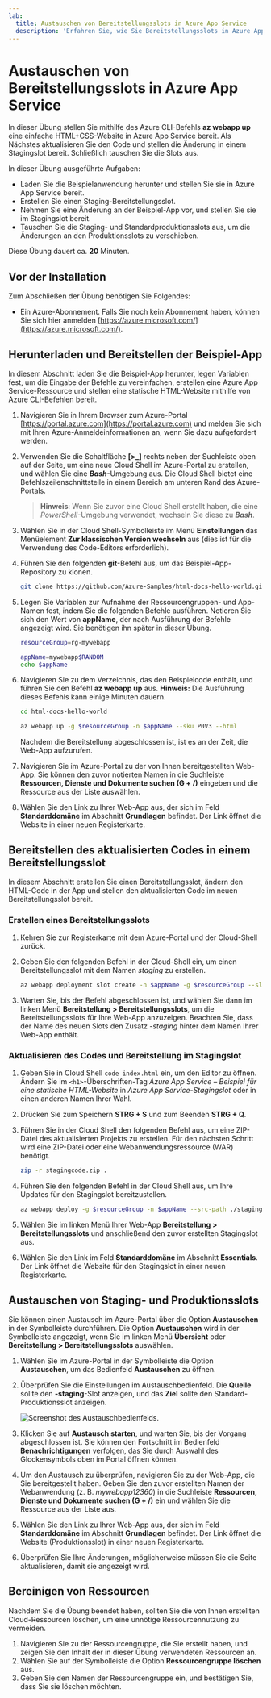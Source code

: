 ```yaml
---
lab:
  title: Austauschen von Bereitstellungsslots in Azure App Service
  description: 'Erfahren Sie, wie Sie Bereitstellungsslots in Azure App Service austauschen können. In dieser Übung werden Sie eine einfache App in App Service bereitstellen, eine kleine Änderung an der App vornehmen und diese in einem Stagingslot bereitstellen und schließlich die Slots austauschen, sodass die aktualisierte App in der Produktion ist.'
---
```


# Austauschen von Bereitstellungsslots in Azure App Service

In dieser Übung stellen Sie mithilfe des Azure CLI-Befehls **az webapp up** eine einfache HTML+CSS-Website in Azure App Service bereit. Als Nächstes aktualisieren Sie den Code und stellen die Änderung in einem Stagingslot bereit. Schließlich tauschen Sie die Slots aus.

In dieser Übung ausgeführte Aufgaben:

* Laden Sie die Beispielanwendung herunter und stellen Sie sie in Azure App Service bereit.
* Erstellen Sie einen Staging-Bereitstellungsslot.
* Nehmen Sie eine Änderung an der Beispiel-App vor, und stellen Sie sie im Stagingslot bereit.
* Tauschen Sie die Staging- und Standardproduktionsslots aus, um die Änderungen an den Produktionsslots zu verschieben.

Diese Übung dauert ca. **20** Minuten.

## Vor der Installation

Zum Abschließen der Übung benötigen Sie Folgendes:

* Ein Azure-Abonnement. Falls Sie noch kein Abonnement haben, können Sie sich hier anmelden [https://azure.microsoft.com/](https://azure.microsoft.com/).

## Herunterladen und Bereitstellen der Beispiel-App

In diesem Abschnitt laden Sie die Beispiel-App herunter, legen Variablen fest, um die Eingabe der Befehle zu vereinfachen, erstellen eine Azure App Service-Ressource und stellen eine statische HTML-Website mithilfe von Azure CLI-Befehlen bereit.

1. Navigieren Sie in Ihrem Browser zum Azure-Portal [https://portal.azure.com](https://portal.azure.com) und melden Sie sich mit Ihren Azure-Anmeldeinformationen an, wenn Sie dazu aufgefordert werden.

1. Verwenden Sie die Schaltfläche **[\>_]** rechts neben der Suchleiste oben auf der Seite, um eine neue Cloud Shell im Azure-Portal zu erstellen, und wählen Sie eine ***Bash***-Umgebung aus. Die Cloud Shell bietet eine Befehlszeilenschnittstelle in einem Bereich am unteren Rand des Azure-Portals.

    > **Hinweis**: Wenn Sie zuvor eine Cloud Shell erstellt haben, die eine *PowerShell*-Umgebung verwendet, wechseln Sie diese zu ***Bash***.

1. Wählen Sie in der Cloud Shell-Symbolleiste im Menü **Einstellungen** das Menüelement **Zur klassischen Version wechseln** aus (dies ist für die Verwendung des Code-Editors erforderlich).

1. Führen Sie den folgenden **git**-Befehl aus, um das Beispiel-App-Repository zu klonen.

    ```bash
    git clone https://github.com/Azure-Samples/html-docs-hello-world.git
    ```

1. Legen Sie Variablen zur Aufnahme der Ressourcengruppen- und App-Namen fest, indem Sie die folgenden Befehle ausführen. Notieren Sie sich den Wert von **appName**, der nach Ausführung der Befehle angezeigt wird. Sie benötigen ihn später in dieser Übung.

    ```bash
    resourceGroup=rg-mywebapp

    appName=mywebapp$RANDOM
    echo $appName
    ```

1. Navigieren Sie zu dem Verzeichnis, das den Beispielcode enthält, und führen Sie den Befehl **az webapp up** aus. **Hinweis:** Die Ausführung dieses Befehls kann einige Minuten dauern.

    ```bash
    cd html-docs-hello-world

    az webapp up -g $resourceGroup -n $appName --sku P0V3 --html
    ```

    Nachdem die Bereitstellung abgeschlossen ist, ist es an der Zeit, die Web-App aufzurufen.

1. Navigieren Sie im Azure-Portal zu der von Ihnen bereitgestellten Web-App. Sie können den zuvor notierten Namen in die Suchleiste **Ressourcen, Dienste und Dokumente suchen (G + /)** eingeben und die Ressource aus der Liste auswählen.

1. Wählen Sie den Link zu Ihrer Web-App aus, der sich im Feld **Standarddomäne** im Abschnitt **Grundlagen** befindet. Der Link öffnet die Website in einer neuen Registerkarte.

## Bereitstellen des aktualisierten Codes in einem Bereitstellungsslot

In diesem Abschnitt erstellen Sie einen Bereitstellungsslot, ändern den HTML-Code in der App und stellen den aktualisierten Code im neuen Bereitstellungsslot bereit.

### Erstellen eines Bereitstellungsslots 

1. Kehren Sie zur Registerkarte mit dem Azure-Portal und der Cloud-Shell zurück.

1. Geben Sie den folgenden Befehl in der Cloud-Shell ein, um einen Bereitstellungsslot mit dem Namen *staging* zu erstellen.

    ```bash
    az webapp deployment slot create -n $appName -g $resourceGroup --slot staging
    ```

1. Warten Sie, bis der Befehl abgeschlossen ist, und wählen Sie dann im linken Menü **Bereitstellung > Bereitstellungsslots**, um die Bereitstellungsslots für Ihre Web-App anzuzeigen. Beachten Sie, dass der Name des neuen Slots den Zusatz *-staging* hinter dem Namen Ihrer Web-App enthält.

### Aktualisieren des Codes und Bereitstellung im Stagingslot

1. Geben Sie in Cloud Shell `code index.html` ein, um den Editor zu öffnen. Ändern Sie im `<h1>`-Überschriften-Tag *Azure App Service – Beispiel für eine statische HTML-Website* in *Azure App Service-Stagingslot* oder in einen anderen Namen Ihrer Wahl.

1. Drücken Sie zum Speichern **STRG + S** und zum Beenden **STRG + Q**.

1. Führen Sie in der Cloud Shell den folgenden Befehl aus, um eine ZIP-Datei des aktualisierten Projekts zu erstellen. Für den nächsten Schritt wird eine ZIP-Datei oder eine Webanwendungsressource (WAR) benötigt.

    ```bash
    zip -r stagingcode.zip .
    ```

1. Führen Sie den folgenden Befehl in der Cloud Shell aus, um Ihre Updates für den Stagingslot bereitzustellen.

    ```bash
    az webapp deploy -g $resourceGroup -n $appName --src-path ./stagingcode.zip --slot staging
    ```

1. Wählen Sie im linken Menü Ihrer Web-App **Bereitstellung > Bereitstellungsslots** und anschließend den zuvor erstellten Stagingslot aus.

1. Wählen Sie den Link im Feld **Standarddomäne** im Abschnitt **Essentials**. Der Link öffnet die Website für den Stagingslot in einer neuen Registerkarte.

## Austauschen von Staging- und Produktionsslots

Sie können einen Austausch im Azure-Portal über die Option **Austauschen** in der Symbolleiste durchführen. Die Option **Austauschen** wird in der Symbolleiste angezeigt, wenn Sie im linken Menü **Übersicht** oder **Bereitstellung > Bereitstellungsslots** auswählen.

1. Wählen Sie im Azure-Portal in der Symbolleiste die Option **Austauschen**, um das Bedienfeld **Austauschen** zu öffnen.

1. Überprüfen Sie die Einstellungen im Austauschbedienfeld. Die **Quelle** sollte den **-staging**-Slot anzeigen, und das **Ziel** sollte den Standard-Produktionsslot anzeigen.

    ![Screenshot des Austauschbedienfelds.](./media/02/app-service-swap-panel.png)

1. Klicken Sie auf **Austausch starten**, und warten Sie, bis der Vorgang abgeschlossen ist. Sie können den Fortschritt im Bedienfeld **Benachrichtigungen** verfolgen, das Sie durch Auswahl des Glockensymbols oben im Portal öffnen können.

1. Um den Austausch zu überprüfen, navigieren Sie zu der Web-App, die Sie bereitgestellt haben. Geben Sie den zuvor erstellten Namen der Webanwendung (z. B. *mywebapp12360*) in die Suchleiste **Ressourcen, Dienste und Dokumente suchen (G + /)** ein und wählen Sie die Ressource aus der Liste aus.

1. Wählen Sie den Link zu Ihrer Web-App aus, der sich im Feld **Standarddomäne** im Abschnitt **Grundlagen** befindet. Der Link öffnet die Website (Produktionsslot) in einer neuen Registerkarte.

1. Überprüfen Sie Ihre Änderungen, möglicherweise müssen Sie die Seite aktualisieren, damit sie angezeigt wird.

## Bereinigen von Ressourcen

Nachdem Sie die Übung beendet haben, sollten Sie die von Ihnen erstellten Cloud-Ressourcen löschen, um eine unnötige Ressourcennutzung zu vermeiden.

1. Navigieren Sie zu der Ressourcengruppe, die Sie erstellt haben, und zeigen Sie den Inhalt der in dieser Übung verwendeten Ressourcen an.
1. Wählen Sie auf der Symbolleiste die Option **Ressourcengruppe löschen** aus.
1. Geben Sie den Namen der Ressourcengruppe ein, und bestätigen Sie, dass Sie sie löschen möchten.
